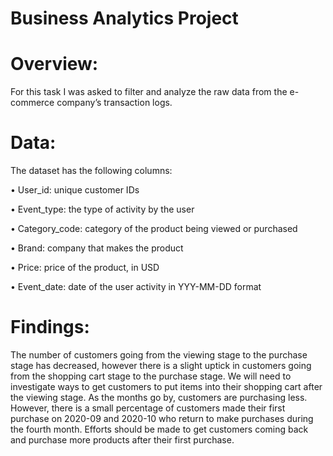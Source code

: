 # Business Analytics Project

# Overview:
For this task I was asked to filter and analyze the raw data from the e-commerce company’s transaction logs.

# Data: 
The dataset has the following columns:

•	User_id: unique customer IDs

•	Event_type: the type of activity by the user

•	Category_code: category of the product being viewed or purchased

•	Brand: company that makes the product

•	Price: price of the product, in USD

•	Event_date: date of the user activity in YYY-MM-DD format

# Findings:

The number of customers going from the viewing stage to the purchase stage has decreased, however there is a slight uptick in customers going from the shopping cart stage to the purchase stage. We will need to investigate ways to get customers to put items into their shopping cart after the viewing stage. As the months go by, customers are purchasing less. However, there is a small percentage of customers made their first purchase on 2020-09 and 2020-10 who return to make purchases during the fourth month. Efforts should be made to get customers coming back and purchase more products after their first purchase.
